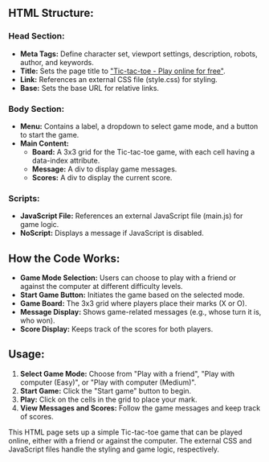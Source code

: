<h2>HTML Structure:</h2>

<h3>Head Section:</h3>
<ul>
    <li><b>Meta Tags:</b> Define character set, viewport settings, description, robots, author, and keywords.</li>
    <li><b>Title:</b> Sets the page title to <u>"Tic-tac-toe - Play online for free"</u>.</li>
    <li><b>Link:</b> References an external CSS file (style.css) for styling.</li>
    <li><b>Base:</b> Sets the base URL for relative links.</li>
</ul>

<h3>Body Section:</h3>
<ul>
    <li><b>Menu:</b> Contains a label, a dropdown to select game mode, and a button to start the game.</li>
    <li>
        <b>Main Content:</b>
        <ul>
            <li><b>Board:</b> A 3x3 grid for the Tic-tac-toe game, with each cell having a data-index attribute.</li>
            <li><b>Message:</b> A div to display game messages.</li>
            <li><b>Scores:</b> A div to display the current score.</li>
        </ul>
    </li>
</ul>

<h3>Scripts:</h3>
<ul>
    <li><b>JavaScript File:</b> References an external JavaScript file (main.js) for game logic.</li>
    <li><b>NoScript:</b> Displays a message if JavaScript is disabled.</li>
</ul>

<h2>How the Code Works:</h2>
<ul>
    <li><b>Game Mode Selection:</b> Users can choose to play with a friend or against the computer at different difficulty levels.</li>
    <li><b>Start Game Button:</b> Initiates the game based on the selected mode.</li>
    <li><b>Game Board:</b> The 3x3 grid where players place their marks (X or O).</li>
    <li><b>Message Display:</b> Shows game-related messages (e.g., whose turn it is, who won).</li>
    <li><b>Score Display:</b> Keeps track of the scores for both players.</li>
</ul>

<h2>Usage:</h2>
<ol>
    <li><b>Select Game Mode:</b> Choose from "Play with a friend", "Play with computer (Easy)", or "Play with computer (Medium)".</li>
    <li><b>Start Game:</b> Click the "Start game" button to begin.</li>
    <li><b>Play:</b> Click on the cells in the grid to place your mark.</li>
    <li><b>View Messages and Scores:</b> Follow the game messages and keep track of scores.</li>
</ol>

<p>This HTML page sets up a simple Tic-tac-toe game that can be played online, either with a friend or against the computer. The external CSS and JavaScript files handle the styling and game logic, respectively.</p>
